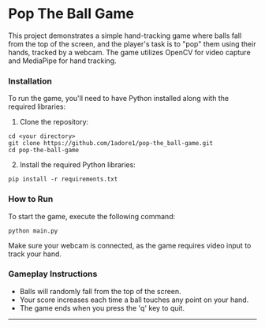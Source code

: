 # Pop The Ball Game

This project demonstrates a simple hand-tracking game where balls fall from the top of the screen, and the player's task is to "pop" them using their hands, tracked by a webcam. The game utilizes OpenCV for video capture and MediaPipe for hand tracking.

### Installation

To run the game, you'll need to have Python installed along with the required libraries:

1. Clone the repository:
```
cd <your directory>
git clone https://github.com/1adore1/pop-the_ball-game.git
cd pop-the-ball-game
```
2. Install the required Python libraries:
```
pip install -r requirements.txt
```

### How to Run

To start the game, execute the following command:
```
python main.py
```
Make sure your webcam is connected, as the game requires video input to track your hand.

### Gameplay Instructions

* Balls will randomly fall from the top of the screen.
* Your score increases each time a ball touches any point on your hand.
* The game ends when you press the 'q' key to quit.
---
